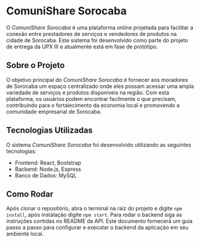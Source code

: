 # ComuniShare Sorocaba

O *ComuniShare Sorocaba* é uma plataforma online projetada para facilitar a conexão entre prestadores de serviços e vendedores de produtos na cidade de Sorocaba. Este sistema foi desenvolvido como parte do projeto de entrega da UPX III e atualmente está em fase de protótipo.

## Sobre o Projeto

O objetivo principal do *ComuniShare Sorocaba* é fornecer aos moradores de Sorocaba um espaço centralizado onde eles possam acessar uma ampla variedade de serviços e produtos disponíveis na região. Com esta plataforma, os usuários podem encontrar facilmente o que precisam, contribuindo para o fortalecimento da economia local e promovendo a comunidade empresarial de Sorocaba.

## Tecnologias Utilizadas

O sistema *ComuniShare Sorocaba* foi desenvolvido utilizando as seguintes tecnologias:

- Frontend: React, Bootstrap
- Backend: Node.js, Express
- Banco de Dados: MySQL

## Como Rodar

Após clonar o repositório, abra o terminal na raiz do projeto e digite `npm install`, após instalação digite `npm start`. Para rodar o backend siga as instruções contidas no README da API. Este documento fornecerá um guia passo a passo para configurar e executar o backend da aplicação em seu ambiente local.

